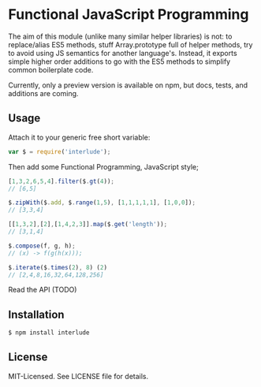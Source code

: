 # Functional JavaScript Programming
The aim of this module (unlike many similar helper libraries) is not: to replace/alias ES5 methods,
stuff Array.prototype full of helper methods, try to avoid using JS semantics for another language's.
Instead, it exports simple higher order additions to go with the ES5 methods to simplify common boilerplate code.

Currently, only a preview version is available on npm, but docs, tests, and additions are coming.

## Usage
Attach it to your generic free short variable:

````javascript
var $ = require('interlude');
````

Then add some Functional Programming, JavaScript style;

```javascript
[1,3,2,6,5,4].filter($.gt(4));
// [6,5]

$.zipWith($.add, $.range(1,5), [1,1,1,1,1], [1,0,0]);
// [3,3,4]

[[1,3,2],[2],[1,4,2,3]].map($.get('length'));
// [3,1,4]

$.compose(f, g, h);
// (x) -> f(g(h(x)));

$.iterate($.times(2), 8) (2)
// [2,4,8,16,32,64,128,256]
````

Read the API (TODO)

## Installation

````bash
$ npm install interlude
````

## License
MIT-Licensed. See LICENSE file for details.
